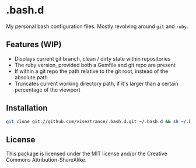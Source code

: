 # .bash.d

My personal bash configuration files. Mostly revolving around `git` and `ruby`.

## Features (WIP)

* Displays current git branch, clean / dirty state within repositories
* The ruby version, provided both a Gemfile and git repo are present
* If within a git repo the path relative to the git root, instead of the absolute path
* Truncates current working directory path, if it's larger than a certain percentage of the viewport

## Installation

```bash
git clone git://github.com/viseztrance/.bash.d.git ~/.bash.d && sh ~/.bash.d/install
```

## License

This package is licensed under the MIT license and/or the Creative Commons Attribution-ShareAlike.
